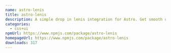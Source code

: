 ```yaml
---
name: astro-lenis
title: astro-lenis
description: A simple drop in lenis integration for Astro. Get smooth or die trying.
categories:
  - css+ui
npmUrl: https://www.npmjs.com/package/astro-lenis
homepageUrl: https://www.npmjs.com/package/astro-lenis
downloads: 317
---
```

